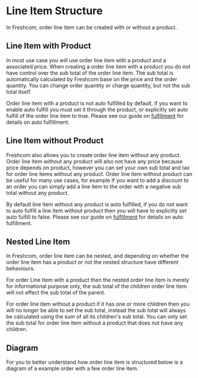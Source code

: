 # Line Item Structure

In Freshcom, order line item can be created with or without a product.

## Line Item with Product

In most use case you will use order line item with a product and a associated price. When creating a order line item with a product you do not have control over the sub total of the order line item. The sub total is automatically calculated by Freshcom base on the price and the order quantity. You can change order quantity or charge quantity, but not the sub total itself.

Order line item with a product is not auto fulfilled by default, if you want to enable auto fulfill you must set it through the product, or explicitly set auto fulfill of the order line item to true. Please see our guide on [fulfillment](../fulfillment.md) for details on auto fulfillment.

## Line Item without Product

Freshcom also allows you to create order line item without any product. Order line item without any product will also not have any price because price depends on product, however you can set your own sub total and tax for order line items without any product. Order line item without product can be useful for many use cases, for example if you want to add a discount to an order you can simply add a line item to the order with a negative sub total without any product.

By default line item without any product is auto fulfilled, if you do not want to auto fulfill a line item without product then you will have to explicitly set auto fulfill to false. Please see our guide on [fulfillment](../fulfillment.md) for details on auto fulfillment.

## Nested Line Item

In Freshcom, order line item can be nested, and depending on whether the order line item has a product or not the nested structure have different behaviours.

For order Line Item with a product then the nested order line item is merely for informational purpose only, the sub total of the children order line item will not effect the sub total of the parent. 

For order line item without a product if it has one or more children then you will no longer be able to set the sub total, instead the sub total will always be calculated using the sum of all its children's sub total. You can only set the sub total for order line item without a product that does not have any children.

## Diagram

For you to better understand how order line item is structured below is a diagram of a example order with a few order line item.

